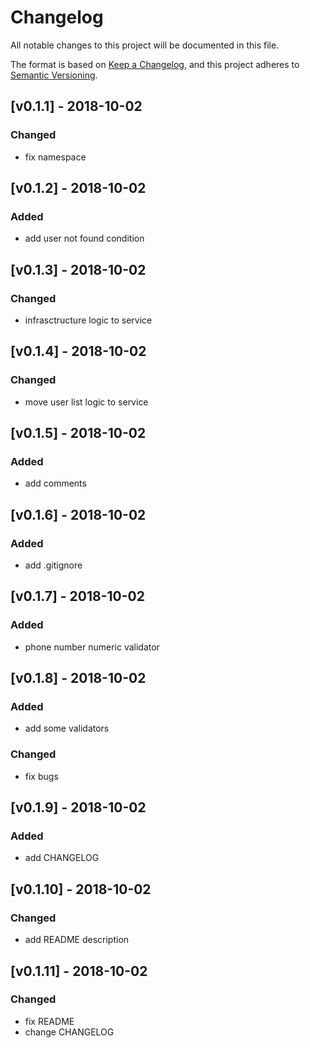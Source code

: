# Changelog
All notable changes to this project will be documented in this file.

The format is based on [Keep a Changelog](https://keepachangelog.com/en/1.0.0/),
and this project adheres to [Semantic Versioning](https://semver.org/spec/v2.0.0.html).

## [v0.1.1] - 2018-10-02

### Changed
- fix namespace

## [v0.1.2] - 2018-10-02

### Added
- add user not found condition 

## [v0.1.3] - 2018-10-02

### Changed
- infrasctructure logic to service 

## [v0.1.4] - 2018-10-02

### Changed
- move user list logic to service

## [v0.1.5] - 2018-10-02

### Added

- add comments 

## [v0.1.6] - 2018-10-02

### Added
- add .gitignore

## [v0.1.7] - 2018-10-02

### Added
- phone number numeric validator 

## [v0.1.8] - 2018-10-02

### Added
- add some validators

### Changed
- fix bugs

## [v0.1.9] - 2018-10-02

### Added
- add CHANGELOG

## [v0.1.10] - 2018-10-02

### Changed
- add README description

## [v0.1.11] - 2018-10-02

### Changed
- fix README
- change CHANGELOG